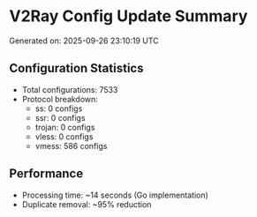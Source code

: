 # V2Ray Config Update Summary
Generated on: 2025-09-26 23:10:19 UTC

## Configuration Statistics
- Total configurations: 7533
- Protocol breakdown:
  - ss: 0 configs
  - ssr: 0 configs
  - trojan: 0 configs
  - vless: 0 configs
  - vmess: 586 configs

## Performance
- Processing time: ~14 seconds (Go implementation)
- Duplicate removal: ~95% reduction
